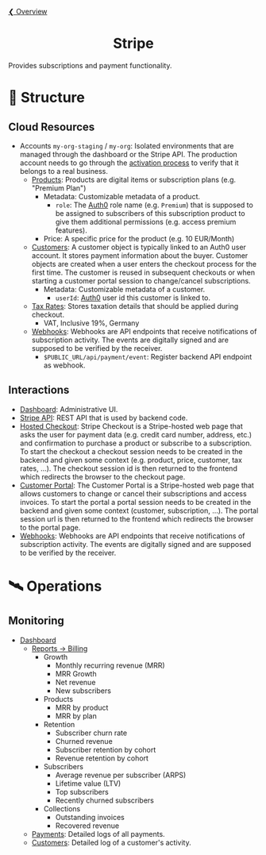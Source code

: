 [❮ Overview](../../README.md)

<div align="center">
  <h1>
    Stripe
  </h1>
</div>

Provides subscriptions and payment functionality.

# 🧬 Structure

## Cloud Resources

- Accounts `my-org-staging` / `my-org`: Isolated environments that are managed through the dashboard or the Stripe API. The production account needs to go through the [activation process](https://stripe.com/docs/account/activate) to verify that it belongs to a real business.
  - [Products](https://stripe.com/docs/products-prices/how-products-and-prices-work): Products are digital items or subscription plans (e.g. "Premium Plan")
    - Metadata: Customizable metadata of a product.
      - `role`: The [Auth0](../auth0/README.md) role name (e.g. `Premium`) that is supposed to be assigned to subscribers of this subscription product to give them additional permissions (e.g. access premium features).
    - Price: A specific price for the product (e.g. 10 EUR/Month)
  - [Customers](https://stripe.com/docs/billing/customer): A customer object is typically linked to an Auth0 user account. It stores payment information about the buyer. Customer objects are created when a user enters the checkout process for the first time. The customer is reused in subsequent checkouts or when starting a customer portal session to change/cancel subscriptions.
    - Metadata: Customizable metadata of a customer.
      - `userId`: [Auth0](../auth0/README.md) user id this customer is linked to.
  - [Tax Rates](https://stripe.com/docs/billing/taxes/tax-rates): Stores taxation details that should be applied during checkout.
    - VAT, Inclusive 19%, Germany
  - [Webhooks](https://stripe.com/docs/billing/subscriptions/webhooks): Webhooks are API endpoints that receive notifications of subscription activity. The events are digitally signed and are supposed to be verified by the receiver.
    - `$PUBLIC_URL/api/payment/event`: Register backend API endpoint as webhook.

## Interactions

- [Dashboard](https://dashboard.stripe.com): Administrative UI.
- [Stripe API](https://stripe.com/docs/api): REST API that is used by backend code.
- [Hosted Checkout](https://stripe.com/docs/api/checkout/sessions): Stripe Checkout is a Stripe-hosted web page that asks the user for payment data (e.g. credit card number, address, etc.) and confirmation to purchase a product or subscribe to a subscription. To start the checkout a checkout session needs to be created in the backend and given some context (e.g. product, price, customer, tax rates, ...). The checkout session id is then returned to the frontend which redirects the browser to the checkout page.
- [Customer Portal](https://stripe.com/docs/api/customer_portal): The Customer Portal is a Stripe-hosted web page that allows customers to change or cancel their subscriptions and access invoices. To start the portal a portal session needs to be created in the backend and given some context (customer, subscription, ...). The portal session url is then returned to the frontend which redirects the browser to the portal page.
- [Webhooks](https://stripe.com/docs/billing/subscriptions/webhooks): Webhooks are API endpoints that receive notifications of subscription activity. The events are digitally signed and are supposed to be verified by the receiver.

# 🛰️ Operations

## Monitoring

- [Dashboard](https://dashboard.stripe.com)
  - [Reports -> Billing](https://support.stripe.com/questions/billing-analytics-dashboard)
    - Growth
      - Monthly recurring revenue (MRR)
      - MRR Growth
      - Net revenue
      - New subscribers
    - Products
      - MRR by product
      - MRR by plan
    - Retention
      - Subscriber churn rate
      - Churned revenue
      - Subscriber retention by cohort
      - Revenue retention by cohort
    - Subscribers
      - Average revenue per subscriber (ARPS)
      - Lifetime value (LTV)
      - Top subscribers
      - Recently churned subscribers
    - Collections
      - Outstanding invoices
      - Recovered revenue
  - [Payments](https://stripe.com/docs/payments): Detailed logs of all payments.
  - [Customers](https://stripe.com/docs/invoicing/customer): Detailed log of a customer's activity.
